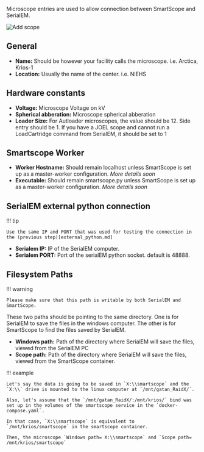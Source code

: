 Microscope entries are used to allow connection between SmartScope and SerialEM.

![Add scope](/assets/add_scope.png)

## General

* **Name:** Should be however your facility calls the microscope. i.e. Arctica, Krios-1
* **Location:** Usually the name of the center. i.e. NIEHS

## Hardware constants

* **Voltage:** Microscope Voltage on kV
* **Spherical abberation:** Microscope spherical abberation
* **Loader Size:** For Autloader microscopes, the value should be 12. Side entry should be 1. If you have a JOEL scope and cannot run a LoadCartridge command from SerialEM, it should be set to 1

## Smartscope Worker


* **Worker Hostname:** Should remain localhost unless SmartScope is set up as a master-worker configuration. *More details soon*
* **Executable:** Should remain smartscope.py unless SmartScope is set up as a master-worker configuration. *More details soon* 

## SerialEM external python connection

!!! tip

    Use the same IP and PORT that was used for testing the connection in the (previous step)[external_python.md]

* **Serialem IP:** IP of the SerialEM computer. 
* **Serialem PORT:** Port of the serialEM python socket. default is 48888.

## Filesystem Paths

!!! warning

    Please make sure that this path is writable by both SerialEM and SmartScope.

These two paths should be pointing to the same directory. One is for SerialEM to save the files in the windows computer. The other is for SmartScope to find the files saved by SerialEM.

* **Windows path:** Path of the directory where SerialEM will save the files, viewed from the SerialEM PC
* **Scope path:** Path of the directory where SerialEM will save the files, viewed from the SmartScope container.

!!! example

    Let's say the data is going to be saved in `X:\\smartscope` and the `X:\\` drive is mounted to the linux computer at `/mnt/gatan_RaidX/`. 

    Also, let's assume that the `/mnt/gatan_RaidX/:/mnt/krios/` bind was set up in the volumes of the smartscope service in the `docker-compose.yaml`. 

    In that case, `X:\\smartscope` is equivalent to `/mnt/krios/smartscope` in the smartscope container.

    Then, the microscope `Windows path= X:\\smartscope` and `Scope path= /mnt/krios/smartscope`
